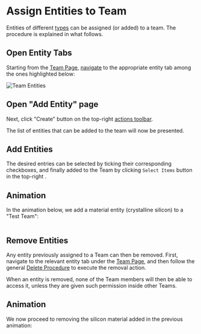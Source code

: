 # Assign Entities to Team

Entities of different [types](../../../entities-general/overview.md) can be assigned (or added) to a team. The procedure is explained in what follows.

## Open Entity Tabs

Starting from the [Team Page](../../ui/team-page.md), [navigate](../../../ui/specific/tabs-navigator.md) to the appropriate entity tab among the ones highlighted below:
 
![Team Entities](../../../images/collaboration/team-entities.png "Team Entities")

## Open "Add Entity" page

Next, click "Create" button  <i class="zmdi zmdi-plus-circle zmdi-hc-border"></i> on the top-right [actions toolbar](../../../entities-general/ui/explorer.md#actions-toolbar). 

The list of entities that can be added to the team will now be presented. 

## Add Entities

The desired entries can be selected by ticking their corresponding checkboxes, and finally added to the Team by clicking `Select Items` button in the top-right <i class="zmdi zmdi-collection-plus zmdi-hc-border"></i>.

## Animation

In the animation below, we add a material entity (crystalline silicon) to a "Test Team":

<img data-gifffer="/images/collaboration/add-entity-team.gif">


## Remove Entities

Any entity previously assigned to a Team can then be removed. First, navigate to the relevant entity tab under the [Team Page](../../ui/team-page.md), and then follow the general [Delete Procedure](../../../entities-general/actions/delete.md) to execute the removal action. 

When an entity is removed, none of the Team members will then be able to access it, unless they are given such permission inside other Teams. 

## Animation

We now proceed to removing the silicon material added in the previous animation:

<img data-gifffer="/images/collaboration/remove-entity-team.gif">

